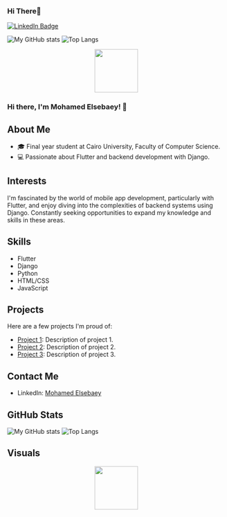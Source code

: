 ### Hi There👋



<div id="badges">
  <a href="https://www.linkedin.com/in/mohamed-elsebaey-b43062242/">
    <img src="https://img.shields.io/badge/LinkedIn-blue?style=for-the-badge&logo=linkedin&logoColor=white" alt="LinkedIn Badge"/>
  </a>
</div>

![My GitHub stats](https://github-readme-stats.vercel.app/api?username=muhammedelsepa3y&hide=stars&count_private=true&show_icons=true&&include_all_commits=true)
![Top Langs](https://github-readme-stats.vercel.app/api/top-langs/?username=muhammedelsepa3y&layout=donut)

<div id="header" align="center">
  <img src="https://media.giphy.com/media/M9gbBd9nbDrOTu1Mqx/giphy.gif" width="100"/>
</div>


### Hi there, I'm Mohamed Elsebaey! 👋

## About Me
- 🎓 Final year student at Cairo University, Faculty of Computer Science.
- 💻 Passionate about Flutter and backend development with Django.

## Interests
I'm fascinated by the world of mobile app development, particularly with Flutter, and enjoy diving into the complexities of backend systems using Django. Constantly seeking opportunities to expand my knowledge and skills in these areas.

## Skills
- Flutter
- Django
- Python
- HTML/CSS
- JavaScript

## Projects
Here are a few projects I'm proud of:
- [Project 1](link-to-project-1): Description of project 1.
- [Project 2](link-to-project-2): Description of project 2.
- [Project 3](link-to-project-3): Description of project 3.

## Contact Me
- LinkedIn: [Mohamed Elsebaey](https://www.linkedin.com/in/mohamed-elsebaey-b43062242/)

## GitHub Stats
![My GitHub stats](https://github-readme-stats.vercel.app/api?username=muhammedelsepa3y&hide=stars&count_private=true&show_icons=true&&include_all_commits=true)
![Top Langs](https://github-readme-stats.vercel.app/api/top-langs/?username=muhammedelsepa3y&layout=compact)

## Visuals
<div align="center">
  <img src="https://media.giphy.com/media/M9gbBd9nbDrOTu1Mqx/giphy.gif" width="100"/>
</div>

